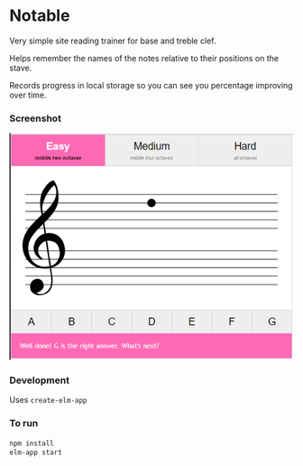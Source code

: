 # Notable
Very simple site reading trainer for base and treble clef.  

Helps remember the names of the notes relative to their positions on the stave.  

Records progress in local storage so you can see you percentage improving over time. 

### Screenshot
![alt "Screenshot"](screenshot.PNG)

### Development
Uses ```create-elm-app``` 

### To run
```
npm install
elm-app start
```
